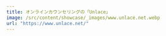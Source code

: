 ```yaml
---
title: オンラインカウンセリングの「Unlace」
image: /src/content/showcase/_images/www.unlace.net.webp
url: "https://www.unlace.net/"
---
```

